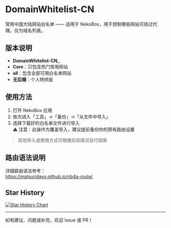 # DomainWhitelist-CN

常用中国大陆网站白名单 —— 适用于 NekoBox，用于控制哪些网站可绕过代理。仅为域名列表。

## 版本说明

- **DomainWhitelist-CN_**
- **Core**：只包含热门常用网站
- **all**：包含全部可用白名单网站
- **无后缀**：个人特供版

## 使用方法

1. 打开 NekoBox 应用
2. 依次进入「工具」→「备份」→「从文件中导入」
3. 选择下载好的白名单文件进行导入  
   ⚠️ 注意：此操作为覆盖导入，建议提前备份你的原有路由设置

> 其他导入或使用方式可根据实际情况自行探索

## 路由语法说明

详细路由语法参考：  
https://matsuridayo.github.io/nb4a-route/

## Star History

[![Star History Chart](https://api.star-history.com/svg?repos=Chumor/DomainWhitelist-CN&Date)](https://www.star-history.com/#Chumor/DomainWhitelist-CN&Date)

---
如有建议、问题或补充，欢迎 Issue 或 PR！
